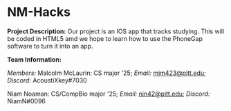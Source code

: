 # NM-Hacks

**Project Description:**
Our project is an IOS app that tracks studying. This will be coded in HTML5 amd we hope to learn how to use the PhoneGap software to turn it into an app.

**Team Information:** 

*Members:*
Malcolm McLaurin: CS major '25; *Email:* mjm423@pitt.edu; *Discord:* AcoustiXkey#7030

Niam Noaman: CS/CompBio major '25; *Email:* nin42@pitt.edu; *Discord:* NiamN#0096
